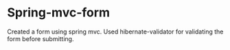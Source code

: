 # Spring-mvc-form

Created a form using spring mvc. Used hibernate-validator for validating the form before submitting.
